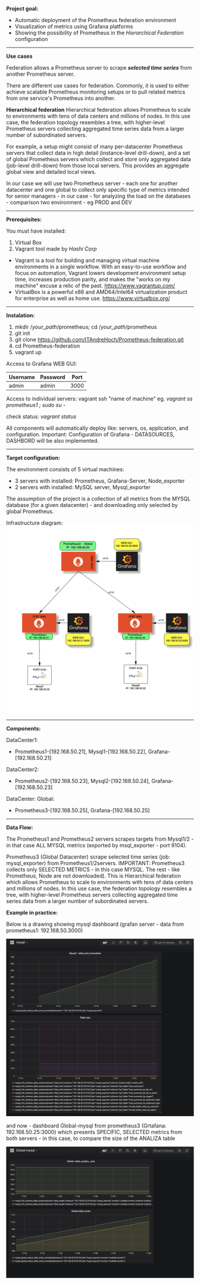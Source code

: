 **Project goal:**

- Automatic deployment of the Prometheus federation environment
- Visualization of metrics using Grafana platforms
- Showing the possibility of Prometheus in the *Hierarchical Federation* configuration

***

**Use cases**

Federation allows a Prometheus server to scrape ***selected time series*** from another Prometheus server.


There are different use cases for federation. Commonly, it is used to either achieve scalable Prometheus monitoring setups or to pull related metrics from one service's Prometheus into another.

**Hierarchical federation**
Hierarchical federation allows Prometheus to scale to environments with tens of data centers and millions of nodes. In this use case, the federation topology resembles a tree, with higher-level Prometheus servers collecting aggregated time series data from a larger number of subordinated servers.

For example, a setup might consist of many per-datacenter Prometheus servers that collect data in high detail (instance-level drill-down), and a set of global Prometheus servers which collect and store only aggregated data (job-level drill-down) from those local servers. This provides an aggregate global view and detailed local views.

In our case we will use two Prometheus server - each one for another datacenter and one global to collect only specific type of metrics intended for senior managers - in our case - for analyzing the load on the databases -  comparison two environment - eg PROD and DEV


***

**Prerequisites:**

You must have installed:

1. Virtual Box
2. Vagrant tool made by *Hashi Corp*

* Vagrant is a tool for building and managing virtual machine environments in a single workflow. With an easy-to-use workflow and focus on automation, Vagrant lowers development environment setup time, increases production parity, and makes the "works on my machine" excuse a relic of the past. https://www.vagrantup.com/
* VirtualBox is a powerful x86 and AMD64/Intel64 virtualization product for enterprise as well as home use. https://www.virtualbox.org/




***
**Instalation:**


1. mkdir /*your_path*/prometheus; cd /*your_path*/prometheus 
2. git init
3. git clone https://github.com/ITAndreHoch/Prometheus-federation.git
4. cd Prometheus-federation
5. vagrant up 

Access to Grafana WEB GUI:

| Username | Password | Port |
|----------|----------|------|
| admin    | admin    | 3000 |

Access to individual servers: vagrant ssh "name of machine" eg. *vagrant ss prometheus1 ; sudo su -*

check status: *vagrant status*

All components will automatically deploy like: servers, os, application, and configuration.
Important: Configuration of Grafana - DATASOURCES, DASHBORD will be also implemented.

***
**Target configuration:**

The environment consists of 5 virtual machines:

- 3 servers with installed:  Prometheus, Grafana-Server, Node_exporter
- 2 servers with installed: MySQL server, Mysql_exporter

The assumption of the project is a collection of all metrics from the MYSQL database (for a given datacenter) -
and downloading only selected by global Prometheus.

Infrastructure diagram: 
![alt text](images/prometheus_environment.png)

***
**Components:**

DataCenter1:

* Prometheus1-[192.168.50.21],  Mysql1-[192.168.50.22], Grafana-[192.168.50.21]

DataCenter2:

* Prometheus2-[192.168.50.23],  Mysql2-[192.168.50.24], Grafana-[192.168.50.23]

DataCenter: Global:

* Prometheus3-[192.168.50.25], Grafana-[192.168.50.25]

---
**Data Flow:**

The Prometheus1 and Prometheus2 servers scrapes targets
from Mysql1/2 - in that case ALL MYSQL metrics (exported by msql_exporter - port 9104).

Prometheus3 (Global Datacenter) scrape selected time series (job: mysql_exporter) from Prometheus1/2servers. 
IMPORTANT: Prometheus3 collects only SELECTED METRICS - in this case MYSQL. The rest - like Prometheus, Node are not downloaded). 
This is Hierarchical federation which allows Prometheus to scale to environments with tens of data centers and millions of nodes. In this use case, the federation topology resembles a tree, with higher-level Prometheus servers collecting aggregated time series data from a larger number of subordinated servers.

**Example in practice:**

Below is a drawing showing mysql dashboard (grafan server - data from prometheus1: 192.168.50.3000)

![alt text](images/prometheus1-dashboard.png)

and now - dashboard Global-mysql from prometheus3 (Grtafana: 192.168.50.25:3000) which presents SPECIFIC, SELECTED metrics from both servers - in this case, to compare the size of the ANALIZA table

![alt text](images/prometheus-global.png)



        

          




